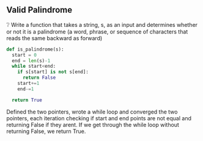 ## Valid Palindrome

❔ Write a function that takes a string, s, as an input and determines whether or not it is a palindrome (a word, phrase, or sequence of characters that reads the same backward as forward)

```python
def is_palindrome(s):
  start = 0
  end = len(s)-1
  while start<end:
    if s[start] is not s[end]:
      return False
    start+=1
    end-=1

  return True
```

Defined the two pointers, wrote a while loop and converged the two pointers, each iteration checking if start and end points are not equal and returning False if they arent. If we get through the while loop without returning False, we return True.
